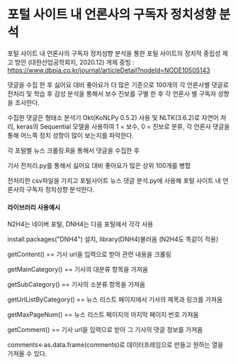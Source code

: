 # 포털 사이트 내 언론사의 구독자 정치성향 분석 #

포털 사이트 내 언론사의 구독자 정치성향 분석을 통한 포털 사이트의 정치적 중립성 제고 방안 (대한산업공학회지, 2020.12)
게제 증빙 : https://www.dbpia.co.kr/journal/articleDetail?nodeId=NODE10505143

댓글을 수집 한 후 싫어요 대비 좋아요가 더 많은 기준으로 100개의 각 언론사별 댓글로 전처리 및 학습 후 감성 분석을 통해서 보수 진보를 구별 한 후 각 언론사 별 구독자 성향을 조사한다.

수집한 댓글은 형태소 분석기 Okt(KoNLPy 0.5.2) 사용 및 NLTK(3.6.2)로 자연어 처리, keras의 Sequential 모델을 사용하여 1 = 보수, 0 = 진보로 분류, 각 언론사 댓글을 통해 어느쪽 정치 성향이 많이 보는지를 파악한다.

각 포털별 뉴스 크롤링.R을 통해서 댓글을 수집한 후

기사 전처리.py를 통해서 싫어요 대비 좋아요가 많은 상위 100개를 병합

전처리한 csv파일을 가지고 포털사이트 뉴스 댓글 분석.py에 사용해 포털 사이트 내 언론사의 구독자 정치성향 분석한다.

#### 라이브러리 사용예시 ####
N2H4는 네이버 포털, DNH4는 다음 포털에서 각각 사용

install.packages("DNH4") 설치, library(DNH4)불러옴 (N2H4도 똑같이 적용)

getContent() == 기사 url을 입력으로 받아 관련 내용을 크롤링

getMainCategory() == 기사의 대분류 항목을 가져옴

getSubCategory() == 기사의 소분류 항목을 가져옴

getUrlListByCategory() == 뉴스 리스트 페이지에서 기사의 제목과 링크를 가져옴

getMaxPageNum() == 뉴스 리스트 페이지의 마지막 페이지 번호 가져옴

getComment() == 기사 url을 입력으로 받아 그 기사의 댓글 정보를 가져옴

comments<-as.data.frame(comments)로 데이터프레임으로 만들고 원하는 열을 가져올 수 있다.


